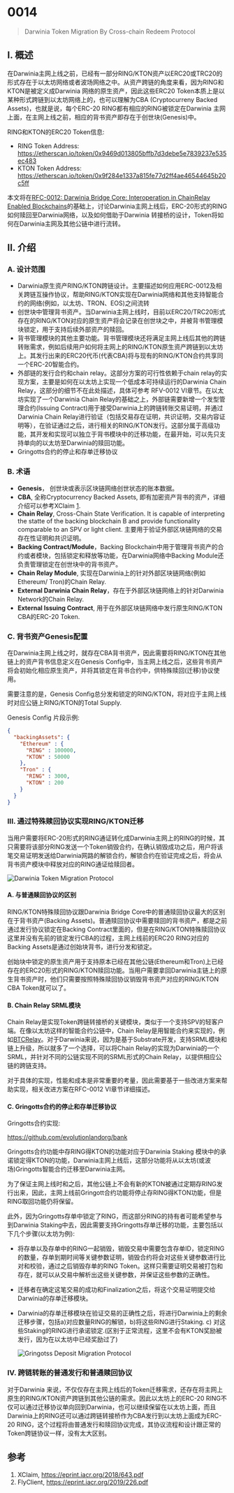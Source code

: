 # 0014

> Darwinia Token Migration By Cross-chain Redeem Protocol

## I. 概述

在Darwinia主网上线之前，已经有一部分RING/KTON资产以ERC20或TRC20的形式存在于以太坊网络或者波场网络之中。从资产跨链的角度来看，因为RING和KTON是被定义成Darwinia 网络的原生资产，因此这些ERC20 Token本质上是以某种形式跨链到以太坊网络上的，也可以理解为CBA (Cryptocurreny Backed Assets)，也就是说，每个ERC-20 RING都有相应的RING被锁定在Darwinia 主网上面，在主网上线之前，相应的背书资产即存在于创世块(Genesis)中。

RING和KTON的ERC20 Token信息:

- RING Token Address: https://etherscan.io/token/0x9469d013805bffb7d3debe5e7839237e535ec483
- KTON Token Address: https://etherscan.io/token/0x9f284e1337a815fe77d2ff4ae46544645b20c5ff

本文将在[RFC-0012: Darwinia Bridge Core: Interoperation in ChainRelay Enabled Blockchains](./0012-darwinia-bridge-core-interoperation-in-chainrelay-enabled-blockchains.md)的基础上，讨论Darwinia主网上线后，ERC-20形式的RING如何赎回至Darwinia网络，以及如何借助于Darwinia 转接桥的设计，Token将如何在Darwinia主网及其他公链中进行流转。



## II. 介绍

### A. 设计范围

- Darwinia原生资产RING/KTON跨链设计。主要描述如何应用ERC-0012及相关跨链互操作协议，帮助RING/KTON实现在Darwinia网络和其他支持智能合约的网络(例如，以太坊、TRON、EOS)之间流转
- 创世块中管理背书资产。当Darwinia主网上线时，目前以ERC20/TRC20形式存在的RING/KTON对应的原生资产将会记录在创世块之中，并被背书管理模块锁定，用于支持后续外部资产的赎回。
- 背书管理模块的其他主要功能。背书管理模块还将满足主网上线后其他的跨链转账需求，例如后续用户如何将主网上的RING/KTON原生资产跨链到以太坊上。其发行出来的ERC20代币(代表CBA)将与现有的RING/KTON合约共享同一个ERC-20智能合约。
- 外部链的发行合约和chain relay。这部分方案的可行性依赖于chain relay的实现方案，主要是如何在以太坊上实现一个低成本可持续运行的Darwinia Chain Relay，这部分的细节不在此处描述，具体可参考 RFV-0012 VI章节。在以太坊实现了一个Darwinia Chain Relay的基础之上，外部链需要新增一个发型管理合约(Issuing Contract)用于接受Darwinia上的跨链转账交易证明，并通过Darwinia Chain Relay进行验证（包括交易存在证明，共识证明，交易内容证明等），在验证通过之后，进行相关的RING/KTON发行。这部分属于高级功能，其开发和实现可以独立于背书模块中的迁移功能，在最开始，可以先只支持单向的以太坊至Darwinia的赎回功能。
- Gringotts合约的停止和存单迁移协议



### B. 术语

- **Genesis**， 创世块或表示区块链网络创世状态的账本数据。
- **CBA**, 全称Cryptocurrency Backed Assets, 即有加密资产背书的资产，详细介绍可以参考XClaim [1].
- **Chain Relay**,  Cross-Chain State Verification. It is capable of interpreting the statte of the backing blockchain B and provide functionality comparable to an SPV or light client. 主要用于验证外部区块链网络的交易存在性证明和共识证明。
- **Backing Contract/Module**，Backing Blockchain中用于管理背书资产的合约或者模块，包括锁定和释放等功能，在Darwinia网络中Backing Module还负责管理锁定在创世块中的背书资产。
- **Chain Relay Module**, 实现在Darwinia上的针对外部区块链网络(例如Ethereum/ Tron)的Chain Relay.
- **External Darwinia Chain Relay**，存在于外部区块链网络上的针对Darwinia Network的Chain Relay.
- **External Issuing Contract**, 用于在外部区块链网络中发行原生RING/KTON CBA的ERC-20 Token.

### C. 背书资产Genesis配置

在Darwinia主网上线之时，就存在CBA背书资产，因此需要将RING/KTON在其他链上的资产背书信息定义在Genesis Config中，当主网上线之后，这些背书资产将会初始化相应原生资产，并将其锁定在背书合约中，供特殊赎回(迁移)协议使用。

需要注意的是，Genesis Config总分发和锁定的RING/KTON，将对应于主网上线时对应公链上RING/KTON的Total Supply. 

Genesis Config 片段示例:

```json
{
  "backingAssets": {
    "Ethereum" : {
      "RING" : 100000,
      "KTON" : 50000
    },
    "Tron" : {
      "RING" : 3000,
      "KTON" : 200
    }
  }
}
```



### III. 通过特殊赎回协议实现RING/KTON迁移

当用户需要将ERC-20形式的RING通证转化成Darwinia主网上的RING的时候，其只需要将该部分RING发送一个Token销毁合约，在确认销毁成功之后，用户将该笔交易证明发送给Darwinia网路的解锁合约，解锁合约在验证完成之后，将会从背书资产模块中释放对应的RING通证给赎回者。

![Darwinia Token Migration Protocol][0]

#### A. 与普通赎回协议的区别

RING/KTON特殊赎回协议跟Darwinia Bridge Core中的普通赎回协议最大的区别在于背书资产(Backing Assets)。普通赎回协议中需要赎回的背书资产，都是之前通过发行协议锁定在Backing Contract里面的，但是在RING/KTON特殊赎回协议这里并没有先前的锁定发行CBA的过程，主网上线前的ERC20 RING对应的Backing Assets是通过创始块背书，进行分发和锁定。

创始块中锁定的原生资产用于支持原本已经在其他公链(Ethereum和Tron)上已经存在的ERC20形式的RING/KTON赎回功能。当用户需要拿回Darwinia主链上的原生背书资产时，他们只需要按照特殊赎回协议销毁背书资产对应的RING/KTON CBA Token就可以了。

#### B. Chain Relay SRML模块

Chain Relay是实现Token跨链转接桥的关键模块，类似于一个支持SPV的轻客户端。在像以太坊这样的智能合约公链中，Chain Relay是用智能合约来实现的，例如[BTCRelay](https://github.com/ethereum/btcrelay)。对于Darwinia来说，因为是基于Substrate开发，支持SRML模块和链上升级，所以就多了一个选择，可以将Chain Relay的实现为Darwinia的一个SRML，并针对不同的公链实现不同的SRML形式的Chain Relay，以提供相应公链的跨链支持。

对于具体的实现，性能和成本是非常重要的考量，因此需要基于一些改进方案来帮助实现，相关改进方案在RFC-0012 VI章节详细描述。

#### C. Gringotts合约的停止和存单迁移协议

Gringotts合约实现:

https://github.com/evolutionlandorg/bank

Gringotts合约功能中存RING得KTON的功能对应于Darwinia Staking 模块中的承诺锁定得KTON的功能，Darwinia主网上线后，这部分功能将从以太坊(或波场)Gringotts智能合约迁移至Darwinia主网。

为了保证主网上线时和之后，其他公链上不会有新的KTON被通过定期存RING发行出来，因此，主网上线前Gringott合约功能将停止存RING得KTON功能，但是RING取回功能仍将保留。

此外，因为Gringotts存单中锁定了RING，而这部分RING的持有者可能希望参与到Darwinia Staking中去，因此需要支持Gringotts存单迁移的功能，主要包括以下几个步骤(以太坊为例):

- 将存单以及存单中的RING一起销毁，销毁交易中需要包含存单ID，锁定RING的数量，存单到期时间等关键参数证明，销毁合约将会对这些关键参数进行比对和校验，通过之后销毁存单的RING Token。这样只需要证明交易被打包和存在，就可以从交易中解析出这些关键参数，并保证这些参数的正确性。

- 迁移者在确定这笔交易的成功和Finalization之后，将这个交易证明提交给Darwinia的存单迁移模块。

- Darwinia的存单迁移模块在验证交易的正确性之后，将进行Darwinia上的剩余迁移步骤，包括a)对应数量RING的解锁，b)将这些RING进行Staking. c) 对这些Staking的RING进行承诺锁定.(区别于正常流程，这里不会有KTON奖励被发行，因为在以太坊中已经奖励过了)

  ![Gringotss Deposit Migration Protocol][1]

### IV. 跨链转账的普通发行和普通赎回协议

对于Darwinia 来说，不仅仅存在主网上线后的Token迁移需求，还存在将主网上原生的RING/KTON资产跨链到其他公链的需求。因此以太坊上的ERC-20 RING不仅可以通过迁移协议单向回到Darwinia，也可以继续保留在以太坊上面，而且Darwinia上的RING还可以通过跨链转接桥作为CBA发行到以太坊上面成为ERC-20 RING，这个过程将由普通发行和赎回协议完成，其协议流程和设计跟正常的Token跨链协议一样，没有太大区别。



## 参考

1. XClaim, https://eprint.iacr.org/2018/643.pdf
2. FlyClient, https://eprint.iacr.org/2019/226.pdf

[0]: https://github.com/darwinia-network/rfcs/raw/master/RFC/zh_CN/images/darwinia_token_migration_protocol.png
[1]: https://github.com/darwinia-network/rfcs/raw/master/RFC/zh_CN/images/darwinia_deposit_migration_protocol.png
